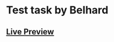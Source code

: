 # Test task by Belhard

## [Live Preview](https://seryozhabaleyko.github.io/test-task-by-belhard/dist/)
